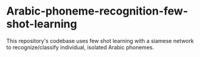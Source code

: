 # Arabic-phoneme-recognition-few-shot-learning
This repository's codebase uses few shot learning with a siamese network to recognize/classify individual, isolated Arabic phonemes.
